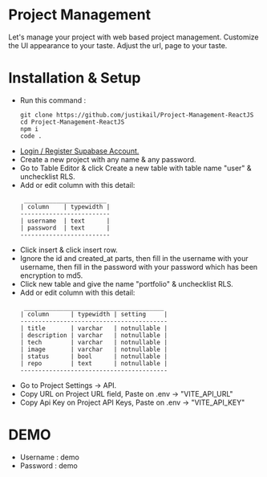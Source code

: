 # Project Management

Let's manage your project with web based project management.
Customize the UI appearance to your taste. Adjust the url, page to your taste.

# Installation & Setup

- Run this command :
  ```
  git clone https://github.com/justikail/Project-Management-ReactJS
  cd Project-Management-ReactJS
  npm i
  code .
  ```
- [Login / Register Supabase Account.](https://supabase.com/)
- Create a new project with any name & any password.
- Go to Table Editor & click Create a new table with table name "user" & unchecklist RLS.
- Add or edit column with this detail:
  ```
   _______________________
  | column    | typewidth |
  -------------------------
  | username  | text      |
  | password  | text      |
  -------------------------
  ```
- Click insert & click insert row.
- Ignore the id and created_at parts, then fill in the username with your username, then fill in the password with your password which has been encryption to md5.
- Click new table and give the name "portfolio" & unchecklist RLS.
- Add or edit column with this detail:
  ```
   _______________________________________
  | column      | typewidth | setting     |
  -----------------------------------------
  | title       | varchar   | notnullable |
  | description | varchar   | notnullable |
  | tech        | varchar   | notnullable |
  | image       | varchar   | notnullable |
  | status      | bool      | notnullable |
  | repo        | text      | notnullable |
  -----------------------------------------
  ```
- Go to Project Settings -> API.
- Copy URL on Project URL field, Paste on .env -> "VITE_API_URL"
- Copy Api Key on Project API Keys, Paste on .env -> "VITE_API_KEY"


# DEMO
  * Username : demo
  * Password : demo
